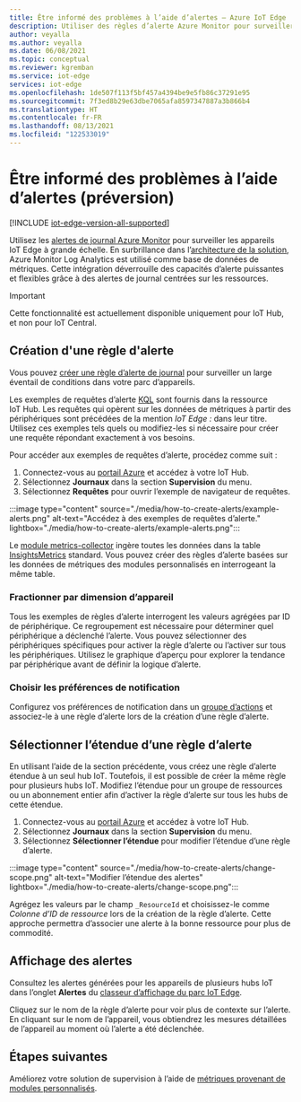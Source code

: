 ```yaml
---
title: Être informé des problèmes à l’aide d’alertes – Azure IoT Edge
description: Utiliser des règles d’alerte Azure Monitor pour surveiller à grande échelle
author: veyalla
ms.author: veyalla
ms.date: 06/08/2021
ms.topic: conceptual
ms.reviewer: kgremban
ms.service: iot-edge
services: iot-edge
ms.openlocfilehash: 1de507f113f5bf457a4394be9e5fb86c37291e95
ms.sourcegitcommit: 7f3ed8b29e63dbe7065afa8597347887a3b866b4
ms.translationtype: HT
ms.contentlocale: fr-FR
ms.lasthandoff: 08/13/2021
ms.locfileid: "122533019"
---
```

# <a name="get-notified-about-issues-using-alerts-preview"></a>Être informé des problèmes à l’aide d’alertes (préversion)

[!INCLUDE [iot-edge-version-all-supported](../../includes/iot-edge-version-all-supported.md)]

Utilisez les [alertes de journal Azure Monitor](../azure-monitor/alerts/alerts-unified-log.md) pour surveiller les appareils IoT Edge à grande échelle. En surbrillance dans l’[architecture de la solution](how-to-collect-and-transport-metrics.md#architecture), Azure Monitor Log Analytics est utilisé comme base de données de métriques. Cette intégration déverrouille des capacités d’alerte puissantes et flexibles grâce à des alertes de journal centrées sur les ressources.

> [!IMPORTANT]
> Cette fonctionnalité est actuellement disponible uniquement pour IoT Hub, et non pour IoT Central.

## <a name="create-an-alert-rule"></a>Création d'une règle d'alerte

Vous pouvez [créer une règle d’alerte de journal](../azure-monitor/alerts/alerts-log.md) pour surveiller un large éventail de conditions dans votre parc d’appareils.

Les exemples de requêtes d’alerte [KQL](/azure/data-explorer/kusto/query/) sont fournis dans la ressource IoT Hub. Les requêtes qui opèrent sur les données de métriques à partir des périphériques sont précédées de la mention *IoT Edge :* dans leur titre. Utilisez ces exemples tels quels ou modifiez-les si nécessaire pour créer une requête répondant exactement à vos besoins.

Pour accéder aux exemples de requêtes d’alerte, procédez comme suit :

1. Connectez-vous au [portail Azure](https://portal.azure.com) et accédez à votre IoT Hub.
1. Sélectionnez **Journaux** dans la section **Supervision** du menu.
1. Sélectionnez **Requêtes** pour ouvrir l’exemple de navigateur de requêtes.

:::image type="content" source="./media/how-to-create-alerts/example-alerts.png" alt-text="Accédez à des exemples de requêtes d’alerte." lightbox="./media/how-to-create-alerts/example-alerts.png":::

Le [module metrics-collector](how-to-collect-and-transport-metrics.md#metrics-collector-module) ingère toutes les données dans la table [InsightsMetrics](/azure/azure-monitor/reference/tables/insightsmetrics) standard. Vous pouvez créer des règles d’alerte basées sur les données de métriques des modules personnalisés en interrogeant la même table.

### <a name="split-by-device-dimension"></a>Fractionner par dimension d’appareil

Tous les exemples de règles d’alerte interrogent les valeurs agrégées par ID de périphérique. Ce regroupement est nécessaire pour déterminer quel périphérique a déclenché l’alerte. Vous pouvez sélectionner des périphériques spécifiques pour activer la règle d’alerte ou l’activer sur tous les périphériques. Utilisez le graphique d’aperçu pour explorer la tendance par périphérique avant de définir la logique d’alerte.

### <a name="choose-notification-preferences"></a>Choisir les préférences de notification

Configurez vos préférences de notification dans un [groupe d’actions](../azure-monitor/alerts/action-groups.md) et associez-le à une règle d’alerte lors de la création d’une règle d’alerte.

## <a name="select-alert-rule-scope"></a>Sélectionner l’étendue d’une règle d’alerte

En utilisant l’aide de la section précédente, vous créez une règle d’alerte étendue à un seul hub IoT. Toutefois, il est possible de créer la même règle pour plusieurs hubs IoT. Modifiez l’étendue pour un groupe de ressources ou un abonnement entier afin d’activer la règle d’alerte sur tous les hubs de cette étendue.

1. Connectez-vous au [portail Azure](https://portal.azure.com) et accédez à votre IoT Hub.
1. Sélectionnez **Journaux** dans la section **Supervision** du menu.
1. Sélectionnez **Sélectionner l’étendue** pour modifier l’étendue d’une règle d’alerte.

:::image type="content" source="./media/how-to-create-alerts/change-scope.png" alt-text="Modifier l’étendue des alertes" lightbox="./media/how-to-create-alerts/change-scope.png":::

Agrégez les valeurs par le champ `_ResourceId` et choisissez-le comme *Colonne d’ID de ressource* lors de la création de la règle d’alerte. Cette approche permettra d’associer une alerte à la bonne ressource pour plus de commodité.

## <a name="viewing-alerts"></a>Affichage des alertes

Consultez les alertes générées pour les appareils de plusieurs hubs IoT dans l’onglet **Alertes** du [classeur d’affichage du parc IoT Edge](how-to-explore-curated-visualizations.md#iot-edge-fleet-view-workbook).

Cliquez sur le nom de la règle d’alerte pour voir plus de contexte sur l’alerte. En cliquant sur le nom de l’appareil, vous obtiendrez les mesures détaillées de l’appareil au moment où l’alerte a été déclenchée.

## <a name="next-steps"></a>Étapes suivantes

Améliorez votre solution de supervision à l’aide de [métriques provenant de modules personnalisés](how-to-add-custom-metrics.md).